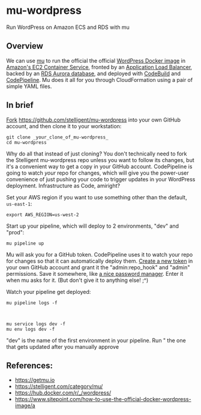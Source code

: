 # mu-wordpress

Run WordPress on Amazon ECS and RDS with mu

## Overview

We can use [mu](https://getmu.io) to run the official
the official [WordPress Docker image](https://hub.docker.com/r/_/wordpress/)
in [Amazon's EC2 Container Service](https://aws.amazon.com/ecs/),
fronted by an [Application Load Balancer](https://aws.amazon.com/elasticloadbalancing/applicationloadbalancer/),
backed by an [RDS Aurora database](https://aws.amazon.com/rds/aurora/),
and deployed with [CodeBuild](https://aws.amazon.com/codebuild/)
and [CodePipeline](https://aws.amazon.com/codepipeline/).
Mu does it all for you through CloudFormation using a pair of simple YAML files.

## In brief

[Fork](https://help.github.com/articles/fork-a-repo/)
https://github.com/stelligent/mu-wordpress into your own GitHub account,
and then clone it to your workstation:

    git clone _your_clone_of_mu-wordpress_
    cd mu-wordpress

Why do all that instead of just cloning? You don't technically need to
fork the Stelligent mu-wordpress repo unless you want to follow its
changes, but it's a convenient way to get a copy in your GitHub account.
CodePipeline is going to watch _your_ repo for changes, which will give
you the power-user convenience of just pushing your code to trigger
updates in your WordPress deployment. Infrastructure as Code, amiright?

Set your AWS region if you want to use something other than the default,
`us-east-1`:

    export AWS_REGION=us-west-2

Start up your pipeline, which will deploy to 2 environments, "dev" and
"prod":

    mu pipeline up

Mu will ask you for a GitHub token. CodePipeline uses it to watch your
repo for changes so that it can automatically deploy them.
[Create a new token](https://github.com/settings/tokens) in your own
GitHub account and grant it the "admin:repo_hook" and "admin" permissions.
Save it somewhere, like [a nice password manager](https://1password.com).
Enter it when mu asks for it. (But don't give it to anything else! ;^)

Watch your pipeline get deployed:

    mu pipeline logs -f



    mu service logs dev -f
    mu env logs dev -f

"dev" is the name of the first environment in your pipeline. Run "
the one that gets updated after you manually approve


## References:

* https://getmu.io
* https://stelligent.com/category/mu/
* https://hub.docker.com/r/_/wordpress/
* https://www.sitepoint.com/how-to-use-the-official-docker-wordpress-image/a

